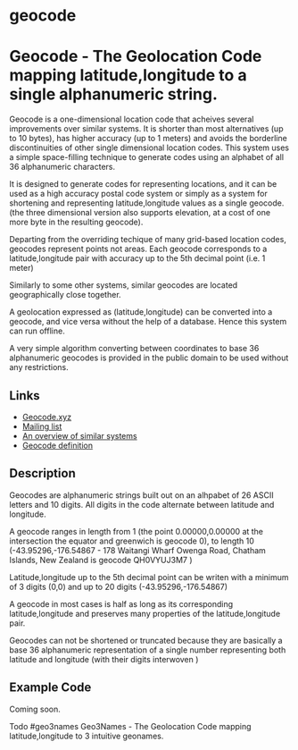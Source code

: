 # geocode
Geocode - The Geolocation Code mapping latitude,longitude to a single alphanumeric string.
==================

Geocode is a one-dimensional location code that acheives several improvements over similar systems. It is shorter than most alternatives (up to 10 bytes), has higher accuracy (up to 1 meters) and avoids the borderline discontinuities of other single dimensional location codes. This system uses a simple space-filling technique to generate codes using an alphabet of all 36 alphanumeric characters.

It is designed to generate codes for representing locations, and it can be used as a high accuracy postal code system or simply as a system for shortening and representing latitude,longitude values as a single geocode. (the three dimensional version also supports elevation, at a cost of one more byte in the resulting geocode).

Departing from the overriding techique of many grid-based location codes, geocodes represent points not areas. Each geocode corresponds to a latitude,longitude pair with accuracy up to the 5th decimal point (i.e. 1 meter)

Similarly to some other systems, similar geocodes are located geographically close together.

A geolocation expressed as (latitude,longitude) can be converted into a geocode, and vice versa without the help of a database. Hence this system can run offline.

A very simple algorithm converting between coordinates to base 36 alphanumeric geocodes is provided in the public domain to be used without any restrictions.


Links
-----
 * [Geocode.xyz](https://geocode.xyz/)
 * [Mailing list](https://groups.google.com/forum/#!forum/geocode)
 * [An overview of similar systems](https://groups.google.com/forum/#!forum/geocode)
 * [Geocode definition](https://github.com/geocode/geocode_definition.adoc)

Description
-----------
Geocodes are alphanumeric strings built out on an alhpabet of 26 ASCII letters and 10 digits. All digits in the code alternate between latitude and longitude. 

A geocode ranges in length from 1 (the point 0.00000,0.00000 at the intersection the equator and greenwich is geocode 0), to length 10 (-43.95296,-176.54867 - 178 Waitangi Wharf Owenga Road, Chatham Islands, New Zealand is geocode QH0VYUJ3M7 )

Latitude,longitude up to the 5th decimal point can be writen with a minimum of 3 digits (0,0) and up to 20 digits (-43.95296,-176.54867)

A geocode in most cases is half as long as its corresponding latitude,longitude and preserves many properties of the latitude,longitude pair. 

Geocodes can not be shortened or truncated because they are basically a base 36 alphanumeric representation of a single number representing both latitude and longitude (with their digits interwoven )


Example Code
------------
Coming soon.


Todo
#geo3names
Geo3Names - The Geolocation Code mapping latitude,longitude to 3 intuitive geonames.
